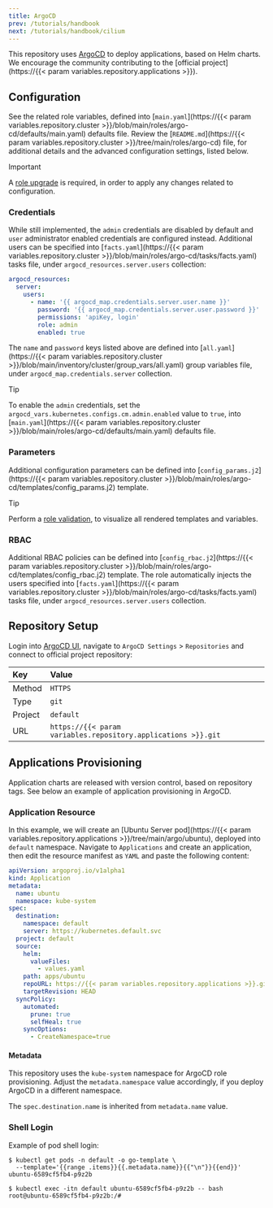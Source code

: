 ```yaml
---
title: ArgoCD
prev: /tutorials/handbook
next: /tutorials/handbook/cilium
---
```


This repository uses [ArgoCD](https://argoproj.github.io/cd) to deploy applications, based on Helm charts. We encourage the community contributing to the [official project](https://{{< param variables.repository.applications >}}).

<!--more-->

## Configuration

See the related role variables, defined into [`main.yaml`](https://{{< param variables.repository.cluster >}}/blob/main/roles/argo-cd/defaults/main.yaml) defaults file. Review the [`README.md`](https://{{< param variables.repository.cluster >}}/tree/main/roles/argo-cd) file, for additional details and the advanced configuration settings, listed below.

> [!IMPORTANT]
> A [role upgrade](/k3s-cluster/wiki/guide/configuration/roles/argocd/#upgrade) is required, in order to apply any changes related to configuration.

### Credentials

While still implemented, the `admin` credentials are disabled by default and `user` administrator enabled credentials are configured instead. Additional users can be specified into [`facts.yaml`](https://{{< param variables.repository.cluster >}}/blob/main/roles/argo-cd/tasks/facts.yaml) tasks file, under `argocd_resources.server.users` collection:

```yaml
argocd_resources:
  server:
    users:
      - name: '{{ argocd_map.credentials.server.user.name }}'
        password: '{{ argocd_map.credentials.server.user.password }}'
        permissions: 'apiKey, login'
        role: admin
        enabled: true
```

The `name` and `password` keys listed above are defined into [`all.yaml`](https://{{< param variables.repository.cluster >}}/blob/main/inventory/cluster/group_vars/all.yaml) group variables file, under `argocd_map.credentials.server` collection.

> [!TIP]
> To enable the `admin` credentials, set the `argocd_vars.kubernetes.configs.cm.admin.enabled` value to `true`, into [`main.yaml`](https://{{< param variables.repository.cluster >}}/blob/main/roles/argo-cd/defaults/main.yaml) defaults file.

### Parameters

Additional configuration parameters can be defined into [`config_params.j2`](https://{{< param variables.repository.cluster >}}/blob/main/roles/argo-cd/templates/config_params.j2) template.

> [!TIP]
> Perform a [role validation](/k3s-cluster/wiki/guide/configuration/roles/argocd/#validation), to visualize all rendered templates and variables.

### RBAC

Additional RBAC policies can be defined into [`config_rbac.j2`](https://{{< param variables.repository.cluster >}}/blob/main/roles/argo-cd/templates/config_rbac.j2) template. The role automatically injects the users specified into [`facts.yaml`](https://{{< param variables.repository.cluster >}}/blob/main/roles/argo-cd/tasks/facts.yaml) tasks file, under `argocd_resources.server.users` collection.

## Repository Setup

Login into [ArgoCD UI](/k3s-cluster/tutorials/handbook/externaldns/#argocd), navigate to `ArgoCD Settings` > `Repositories` and connect to official project repository:

| Key     | Value                                                         |
| :------ | :------------------------------------------------------------ |
| Method  | `HTTPS` <tr></tr>                                             |
| Type    | `git` <tr></tr>                                               |
| Project | `default` <tr></tr>                                           |
| URL     | `https://{{< param variables.repository.applications >}}.git` |

## Applications Provisioning

Application charts are released with version control, based on repository tags. See below an example of application provisioning in ArgoCD.

### Application Resource

In this example, we will create an [Ubuntu Server pod](https://{{< param variables.repository.applications >}}/tree/main/argo/ubuntu), deployed into `default` namespace. Navigate to `Applications` and create an application, then edit the resource manifest as `YAML` and paste the following content:

```yaml
apiVersion: argoproj.io/v1alpha1
kind: Application
metadata:
  name: ubuntu
  namespace: kube-system
spec:
  destination:
    namespace: default
    server: https://kubernetes.default.svc
  project: default
  source:
    helm:
      valueFiles:
        - values.yaml
    path: apps/ubuntu
    repoURL: https://{{< param variables.repository.applications >}}.git
    targetRevision: HEAD
  syncPolicy:
    automated:
      prune: true
      selfHeal: true
    syncOptions:
      - CreateNamespace=true
```

#### Metadata

This repository uses the `kube-system` namespace for ArgoCD role provisioning. Adjust the `metadata.namespace` value accordingly, if you deploy ArgoCD in a different namespace.

The `spec.destination.name` is inherited from `metadata.name` value.

### Shell Login

Example of pod shell login:

```shell
$ kubectl get pods -n default -o go-template \
  --template='{{range .items}}{{.metadata.name}}{{"\n"}}{{end}}'
ubuntu-6589cf5fb4-p9z2b

$ kubectl exec -itn default ubuntu-6589cf5fb4-p9z2b -- bash
root@ubuntu-6589cf5fb4-p9z2b:/#
```

